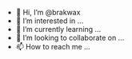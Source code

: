 - 👋 Hi, I’m @brakwax
- 👀 I’m interested in ...
- 🌱 I’m currently learning ...
- 💞️ I’m looking to collaborate on ...
- 📫 How to reach me ...

<!---
brakwax/brakwax is a ✨ special ✨ repository because its `README.md` (this file) appears on your GitHub profile.
You can click the Preview link to take a look at your changes.
--->

